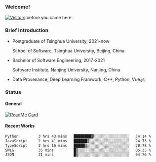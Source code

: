 ### Welcome!

[![Visitors](https://visitor-badge.laobi.icu/badge?page_id=HermitSun.HermitSun)]() before you came here.

### Brief Introduction

- Postgraduate of Tsinghua University, 2021-now
  
  School of Software, Tsinghua University, Beijing, China

- Bachelor of Software Engineering, 2017-2021
  
  Software Institute, Nanjing University, Nanjing, China

- Data Provenance, Deep Learning Framwork, C++, Python, Vue.js

### Status

#### General

[![ReadMe Card](https://github-readme-stats.hermitsun.vercel.app/api?username=HermitSun&count_private=true&show_icons=true)]()

#### Recent Works

<!--START_SECTION:waka-->

```txt
Python         3 hrs 43 mins   ████████▓░░░░░░░░░░░░░░░░   34.14 %
JavaScript     2 hrs 41 mins   ██████▒░░░░░░░░░░░░░░░░░░   24.73 %
TypeScript     2 hrs 16 mins   █████▒░░░░░░░░░░░░░░░░░░░   20.78 %
SWIG           35 mins         █▒░░░░░░░░░░░░░░░░░░░░░░░   05.35 %
JSON           31 mins         █▒░░░░░░░░░░░░░░░░░░░░░░░   04.76 %
```

<!--END_SECTION:waka-->
